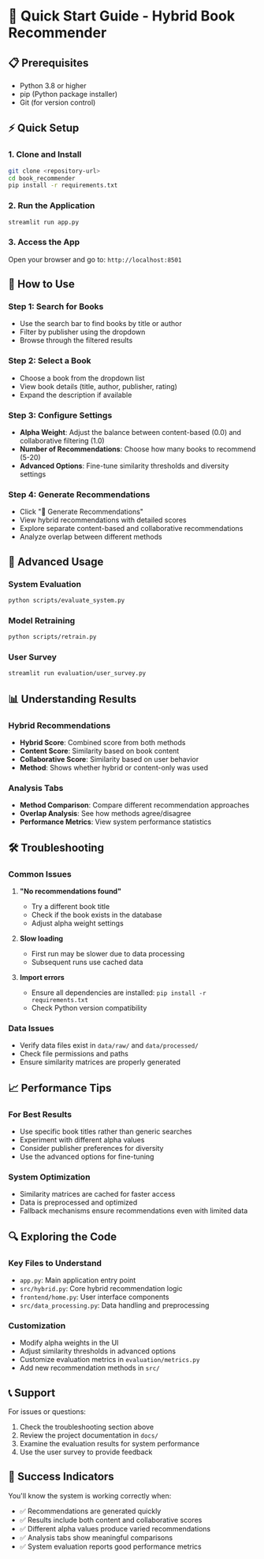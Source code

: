# 🚀 Quick Start Guide - Hybrid Book Recommender

## 📋 Prerequisites

- Python 3.8 or higher
- pip (Python package installer)
- Git (for version control)

## ⚡ Quick Setup

### 1. **Clone and Install**
```bash
git clone <repository-url>
cd book_recommender
pip install -r requirements.txt
```

### 2. **Run the Application**
```bash
streamlit run app.py
```

### 3. **Access the App**
Open your browser and go to: `http://localhost:8501`

## 🎯 How to Use

### **Step 1: Search for Books**
- Use the search bar to find books by title or author
- Filter by publisher using the dropdown
- Browse through the filtered results

### **Step 2: Select a Book**
- Choose a book from the dropdown list
- View book details (title, author, publisher, rating)
- Expand the description if available

### **Step 3: Configure Settings**
- **Alpha Weight**: Adjust the balance between content-based (0.0) and collaborative filtering (1.0)
- **Number of Recommendations**: Choose how many books to recommend (5-20)
- **Advanced Options**: Fine-tune similarity thresholds and diversity settings

### **Step 4: Generate Recommendations**
- Click "🚀 Generate Recommendations"
- View hybrid recommendations with detailed scores
- Explore separate content-based and collaborative recommendations
- Analyze overlap between different methods

## 🔧 Advanced Usage

### **System Evaluation**
```bash
python scripts/evaluate_system.py
```

### **Model Retraining**
```bash
python scripts/retrain.py
```

### **User Survey**
```bash
streamlit run evaluation/user_survey.py
```

## 📊 Understanding Results

### **Hybrid Recommendations**
- **Hybrid Score**: Combined score from both methods
- **Content Score**: Similarity based on book content
- **Collaborative Score**: Similarity based on user behavior
- **Method**: Shows whether hybrid or content-only was used

### **Analysis Tabs**
- **Method Comparison**: Compare different recommendation approaches
- **Overlap Analysis**: See how methods agree/disagree
- **Performance Metrics**: View system performance statistics

## 🛠️ Troubleshooting

### **Common Issues**

1. **"No recommendations found"**
   - Try a different book title
   - Check if the book exists in the database
   - Adjust alpha weight settings

2. **Slow loading**
   - First run may be slower due to data processing
   - Subsequent runs use cached data

3. **Import errors**
   - Ensure all dependencies are installed: `pip install -r requirements.txt`
   - Check Python version compatibility

### **Data Issues**
- Verify data files exist in `data/raw/` and `data/processed/`
- Check file permissions and paths
- Ensure similarity matrices are properly generated

## 📈 Performance Tips

### **For Best Results**
- Use specific book titles rather than generic searches
- Experiment with different alpha values
- Consider publisher preferences for diversity
- Use the advanced options for fine-tuning

### **System Optimization**
- Similarity matrices are cached for faster access
- Data is preprocessed and optimized
- Fallback mechanisms ensure recommendations even with limited data

## 🔍 Exploring the Code

### **Key Files to Understand**
- `app.py`: Main application entry point
- `src/hybrid.py`: Core hybrid recommendation logic
- `frontend/home.py`: User interface components
- `src/data_processing.py`: Data handling and preprocessing

### **Customization**
- Modify alpha weights in the UI
- Adjust similarity thresholds in advanced options
- Customize evaluation metrics in `evaluation/metrics.py`
- Add new recommendation methods in `src/`

## 📞 Support

For issues or questions:
1. Check the troubleshooting section above
2. Review the project documentation in `docs/`
3. Examine the evaluation results for system performance
4. Use the user survey to provide feedback

## 🎉 Success Indicators

You'll know the system is working correctly when:
- ✅ Recommendations are generated quickly
- ✅ Results include both content and collaborative scores
- ✅ Different alpha values produce varied recommendations
- ✅ Analysis tabs show meaningful comparisons
- ✅ System evaluation reports good performance metrics
